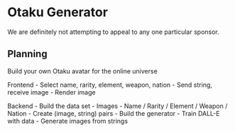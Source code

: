 # Otaku Generator

We are definitely not attempting to appeal to any one particular sponsor.

## Planning

Build your own Otaku avatar for the online universe

Frontend
	- Select name, rarity, element, weapon, nation 
	- Send string, receive image
	- Render image

Backend
	- Build the data set
		- Images
		- Name / Rarity / Element / Weapon / Nation
		- Create (image, string) pairs
	- Build the generator
		- Train DALL-E with data
		- Generate images from strings

